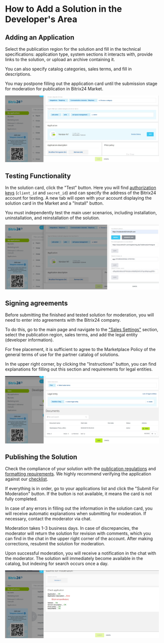 # How to Add a Solution in the Developer's Area

## Adding an Application

Select the publication region for the solution and fill in the technical specifications: application type, system sections it interacts with, provide links to the solution, or upload an archive containing it.

You can also specify catalog categories, sales terms, and fill in descriptions. 

You may postpone filling out the application card until the submission stage for moderation for publication in Bitrix24 Market.

![alt-текст](_images/add_app.jpg)


## Testing Functionality

In the solution card, click the "Test" button. Here you will find [authorization keys](../../settings/oauth/index.md) (`client_id` and `secret_id`) and can specify the address of the Bitrix24 account for testing. A new tab will open with your account displaying the solution card in the Market and a "Install" button.

You must independently test the main user scenarios, including installation, uninstallation, and reinstallation of the solution.

![alt-текст](_images/test.jpg)


## Signing agreements

Before submitting the finished and tested solution for moderation, you will need to enter into agreements with the Bitrix24 company.

To do this, go to the main page and navigate to the ["Sales Settings"](https://vendors.bitrix24.com/sale/) section, select the publication region, sales terms, and add the legal entity (developer information).

For free placement, it is sufficient to agree to the Marketplace Policy of the general terms of use for the partner catalog of solutions. 

In the upper right corner, by clicking the "Instructions" button, you can find explanations for filling out this section and requirements for legal entities.

![alt-текст](_images/documents.jpg)


## Publishing the Solution

Check the compliance of your solution with the [publication regulations](./common-requirements.md) and [formatting requirements](./publication-requirements.md). We highly recommend verifying the application against our [checklist](./checklist.md).

If everything is in order, go to your applications list and click the "Submit For Moderation" button. If the button is not available, it means the card is not fully completed.

In case of any errors in filling out the information in the solution card, you will receive automatic explanations when submitting for moderation. If necessary, contact the moderator via chat.

Moderation takes 1-3 business days. In case of discrepancies, the moderator will return the solution for revision with comments, which you can find in the chat in the upper right corner of the account. After making corrections, resubmit the solution for moderation.

Upon successful moderation, you will receive a notification in the chat with the moderator. The solution will immediately become available in the catalog, but indexing for search occurs once a day.

![alt-текст](_images/publication.jpg)
